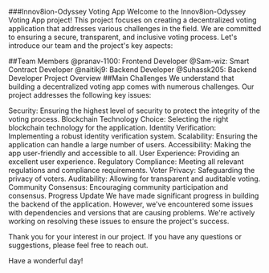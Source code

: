 ###Innov8ion-Odyssey Voting App
Welcome to the Innov8ion-Odyssey Voting App project! This project focuses on creating a decentralized voting application that addresses various challenges in the field. We are committed to ensuring a secure, transparent, and inclusive voting process. Let's introduce our team and the project's key aspects:

##Team Members
@pranav-1100: Frontend Developer
@Sam-wiz: Smart Contract Developer
@naitikj9: Backend Developer
@Suhassk205: Backend Developer
Project Overview
##Main Challenges
We understand that building a decentralized voting app comes with numerous challenges. Our project addresses the following key issues:

Security: Ensuring the highest level of security to protect the integrity of the voting process.
Blockchain Technology Choice: Selecting the right blockchain technology for the application.
Identity Verification: Implementing a robust identity verification system.
Scalability: Ensuring the application can handle a large number of users.
Accessibility: Making the app user-friendly and accessible to all.
User Experience: Providing an excellent user experience.
Regulatory Compliance: Meeting all relevant regulations and compliance requirements.
Voter Privacy: Safeguarding the privacy of voters.
Auditability: Allowing for transparent and auditable voting.
Community Consensus: Encouraging community participation and consensus.
Progress Update
We have made significant progress in building the backend of the application. However, we've encountered some issues with dependencies and versions that are causing problems. We're actively working on resolving these issues to ensure the project's success.

Thank you for your interest in our project. If you have any questions or suggestions, please feel free to reach out.

Have a wonderful day!

